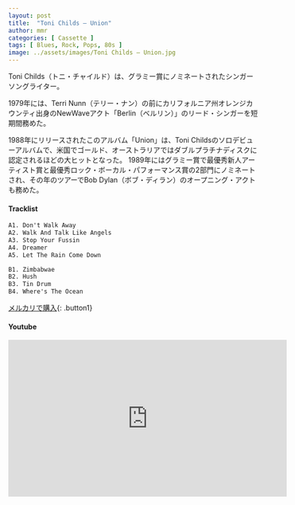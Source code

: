 ```yaml
---
layout: post
title:  "Toni Childs – Union"
author: mmr
categories: [ Cassette ]
tags: [ Blues, Rock, Pops, 80s ]
image: ../assets/images/Toni Childs – Union.jpg
---
```


Toni Childs（トニ・チャイルド）は、グラミー賞にノミネートされたシンガーソングライター。

1979年には、Terri Nunn（テリー・ナン）の前にカリフォルニア州オレンジカウンティ出身のNewWaveアクト「Berlin（ベルリン）」のリード・シンガーを短期間務めた。

1988年にリリースされたこのアルバム「Union」は、Toni Childsのソロデビューアルバムで、米国でゴールド、オーストラリアではダブルプラチナディスクに認定されるほどの大ヒットとなった。 1989年にはグラミー賞で最優秀新人アーティスト賞と最優秀ロック・ボーカル・パフォーマンス賞の2部門にノミネートされ、その年のツアーでBob Dylan（ボブ・ディラン）のオープニング・アクトも務めた。

#### Tracklist
```md
A1. Don't Walk Away
A2. Walk And Talk Like Angels
A3. Stop Your Fussin
A4. Dreamer
A5. Let The Rain Come Down

B1. Zimbabwae
B2. Hush
B3. Tin Drum
B4. Where's The Ocean
```

[メルカリで購入](https://jp.mercari.com/item/m93736352802?afid=6142608987){: .button1}

#### Youtube 
<iframe width="560" height="315" src="https://www.youtube.com/embed/S00HHzXZUrg?si=_gy07k0aFQtCs9tX" title="YouTube video player" frameborder="0" allow="accelerometer; autoplay; clipboard-write; encrypted-media; gyroscope; picture-in-picture; web-share" referrerpolicy="strict-origin-when-cross-origin" allowfullscreen></iframe>